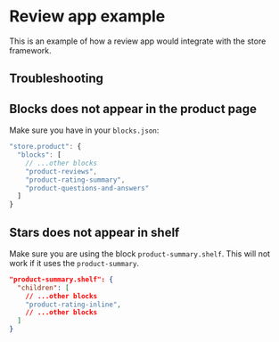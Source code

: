 # Review app example

This is an example of how a review app would integrate with the store framework.

## Troubleshooting

## Blocks does not appear in the product page

Make sure you have in your `blocks.json`:

```js
"store.product": {
  "blocks": [
    // ...other blocks
    "product-reviews",
    "product-rating-summary",
    "product-questions-and-answers"
  ]
}
```

## Stars does not appear in shelf

Make sure you are using the block `product-summary.shelf`. This will not work if it uses the `product-summary`.

```json
"product-summary.shelf": {
  "children": [
    // ...other blocks
    "product-rating-inline",
    // ...other blocks
  ]
}
```
